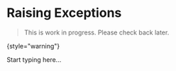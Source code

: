 # Raising Exceptions

> This is work in progress. Please check back later.
> 
{style="warning"}

Start typing here...